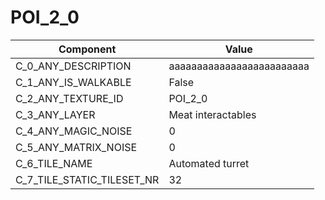 

# POI_2_0



| Component | Value | 
|  --  |  --  | 
| C_0_ANY_DESCRIPTION | aaaaaaaaaaaaaaaaaaaaaaaaa | 
| C_1_ANY_IS_WALKABLE | False | 
| C_2_ANY_TEXTURE_ID | POI_2_0 | 
| C_3_ANY_LAYER | Meat interactables | 
| C_4_ANY_MAGIC_NOISE | 0 | 
| C_5_ANY_MATRIX_NOISE | 0 | 
| C_6_TILE_NAME | Automated turret | 
| C_7_TILE_STATIC_TILESET_NR | 32 | 

